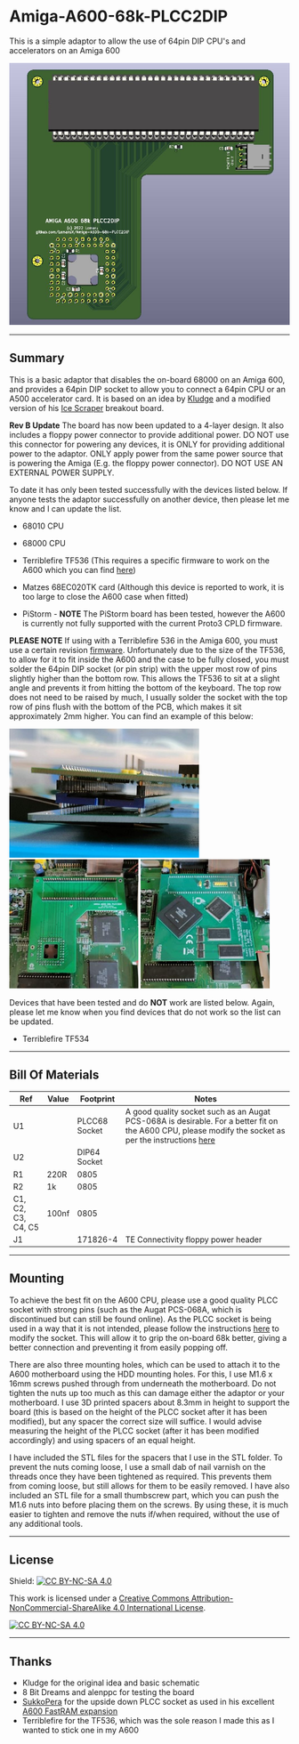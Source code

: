 # Amiga-A600-68k-PLCC2DIP
 This is a simple adaptor to allow the use of 64pin DIP CPU's and accelerators on an Amiga 600

![PLCC2DIP](Images/PLCC2DIP.jpg)

---

## Summary
This is a basic adaptor that disables the on-board 68000 on an Amiga 600, and provides a 64pin DIP socket to allow you to connect a 64pin CPU or an A500 accelerator card. It is based on an idea by [Kludge](https://gitlab.com/kludge) and a modified version of his [Ice Scraper](https://gitlab.com/kludge/a600-ice-scraper) breakout board. 

**Rev B Update** The board has now been updated to a 4-layer design. It also includes a floppy power connector to provide additional power. DO NOT use this connector for powering any devices, it is ONLY for providing additional power to the adaptor. ONLY apply power from the same power source that is powering the Amiga (E.g. the floppy power connector). DO NOT USE AN EXTERNAL POWER SUPPLY. 

To date it has only been tested successfully with the devices listed below. If anyone tests the adaptor successfully on another device, then please let me know and I can update the list.

- 68010 CPU
- 68000 CPU
- Terriblefire TF536 (This requires a specific firmware to work on the A600 which you can find [here](https://www.exxoshost.co.uk/forum/viewtopic.php?f=93&t=3438))
- Matzes 68EC020TK card (Although this device is reported to work, it is too large to close the A600 case when fitted)

- PiStorm - **NOTE** The PiStorm board has been tested, however the A600 is currently not fully supported with the current Proto3 CPLD firmware. 

**PLEASE NOTE** If using with a Terriblefire 536 in the Amiga 600, you must use a certain revision [firmware](https://www.exxoshost.co.uk/forum/viewtopic.php?f=93&t=3438). Unfortunately due to the size of the TF536, to allow for it to fit inside the A600 and the case to be fully closed, you must solder the 64pin DIP socket (or pin strip) with the upper most row of pins slightly higher than the bottom row. This allows the TF536 to sit at a slight angle and prevents it from hitting the bottom of the keyboard. The top row does not need to be raised by much, I usually solder the socket with the top row of pins flush with the bottom of the PCB, which makes it sit approximately 2mm higher. You can find an example of this below:

![DIP Socket](Images/DIP-Socket.jpg) ![PLCC2DIP Fitted](Images/PLCC2DIP-Fitted.jpg) ![TF536 Fitted](Images/TF536-Fitted.jpg) 

Devices that have been tested and do **NOT** work are listed below. Again, please let me know when you find devices that do not work so the list can be updated. 

- Terriblefire TF534

---

## Bill Of Materials

| Ref | Value | Footprint | Notes |
| ----------- | ----------- | ----------- | ----------- |
| U1 |  | PLCC68 Socket| A good quality socket such as an Augat PCS-068A is desirable. For a better fit on the A600 CPU, please modify the socket as per the instructions [here](PLCC-Rework.md) |
| U2 |  | DIP64 Socket | |
| R1 | 220R | 0805 | |
| R2 | 1k | 0805 | |
| C1, C2, C3, C4, C5 | 100nf | 0805 | |
| J1 |  | 171826-4 | TE Connectivity floppy power header |


---

## Mounting

To achieve the best fit on the A600 CPU, please use a good quality PLCC socket with strong pins (such as the Augat PCS-068A, which is discontinued but can still be found online). As the PLCC socket is being used in a way that it is not intended, please follow the instructions [here](PLCC-Rework.md) to modify the socket. This will allow it to grip the on-board 68k better, giving a better connection and preventing it from easily popping off.

There are also three mounting holes, which can be used to attach it to the A600 motherboard using the HDD mounting holes. For this, I use M1.6 x 16mm screws pushed through from underneath the motherboard. Do not tighten the nuts up too much as this can damage either the adaptor or your motherboard. I use 3D printed spacers about 8.3mm in height to support the board (this is based on the height of the PLCC socket after it has been modified), but any spacer the correct size will suffice. I would advise measuring the height of the PLCC socket (after it has been modified accordingly) and using spacers of an equal height. 

I have included the STL files for the spacers that I use in the STL folder. To prevent the nuts coming loose, I use a small dab of nail varnish on the threads once they have been tightened as required. This prevents them from coming loose, but still allows for them to be easily removed. I have also included an STL file for a small thumbscrew part, which you can push the M1.6 nuts into before placing them on the screws. By using these, it is much easier to tighten and remove the nuts if/when required, without the use of any additional tools.

---

## License

Shield: [![CC BY-NC-SA 4.0][cc-by-nc-sa-shield]][cc-by-nc-sa]

This work is licensed under a [Creative Commons Attribution-NonCommercial-ShareAlike 4.0
International License][cc-by-nc-sa].

[![CC BY-NC-SA 4.0][cc-by-nc-sa-image]][cc-by-nc-sa]

[cc-by-nc-sa]: http://creativecommons.org/licenses/by-nc-sa/4.0/
[cc-by-nc-sa-image]: https://licensebuttons.net/l/by-nc-sa/4.0/88x31.png
[cc-by-nc-sa-shield]: https://img.shields.io/badge/License-CC%20BY--NC--SA%204.0-lightgrey.svg

---

## Thanks

- Kludge for the original idea and basic schematic
- 8 Bit Dreams and alenppc for testing the board
- [SukkoPera](https://github.com/SukkoPera) for the upside down PLCC socket as used in his excellent [A600 FastRAM expansion](https://github.com/SukkoPera/OpenAmiga600FastRamExpansion)
- Terriblefire for the TF536, which was the sole reason I made this as I wanted to stick one in my A600
